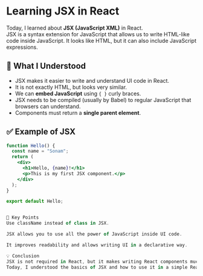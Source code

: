 # Learning JSX in React

Today, I learned about **JSX (JavaScript XML)** in React.  
JSX is a syntax extension for JavaScript that allows us to write HTML-like code inside JavaScript. It looks like HTML, but it can also include JavaScript expressions.

## 📌 What I Understood

- JSX makes it easier to write and understand UI code in React.
- It is not exactly HTML, but looks very similar.
- We can **embed JavaScript** using `{ }` curly braces.
- JSX needs to be compiled (usually by Babel) to regular JavaScript that browsers can understand.
- Components must return a **single parent element**.

## ✅ Example of JSX

```jsx
function Hello() {
  const name = "Sonam";
  return (
    <div>
      <h1>Hello, {name}!</h1>
      <p>This is my first JSX component.</p>
    </div>
  );
}

export default Hello;


🧠 Key Points
Use className instead of class in JSX.

JSX allows you to use all the power of JavaScript inside UI code.

It improves readability and allows writing UI in a declarative way.

💡 Conclusion
JSX is not required in React, but it makes writing React components much easier and cleaner.
Today, I understood the basics of JSX and how to use it in a simple React component.